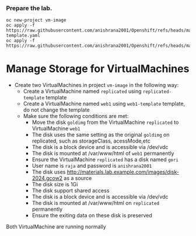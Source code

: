 ### Prepare the lab.
```
oc new-project vm-image
oc apply -f https://raw.githubusercontent.com/anishrana2001/Openshift/refs/heads/main/DO316/replicated-template.yaml
oc apply -f https://raw.githubusercontent.com/anishrana2001/Openshift/refs/heads/main/DO316/web1.template.yaml
```

# Manage Storage for VirtualMachines
- Create two VirtualMachines in project `vm-image` in the following way:
  - Create a VirtualMachine named `replicated` using `replicated-template` template
  - Create a VirtualMachine named `web1` using `web1-template` template, do not change the template
  - Make sure the following conditions are met:
    - Move the disk `goldimg` from the VirtualMachine `replicated` to VirtualMachine `web1`
    - The disk uses the same setting as the original `goldimg` on replicated, such as storageClass, acessMode,etc
    - The disk is a block device and is accessible via /dev/vdc
    - The disk is mounted at /var/www/html of `web1` permanently
    - Ensure the VirtualMachine `replicated` has a disk named `gori`
    - User name is `raja` and password is `anishrana2001`
    - The disk uses http://materials.lab.example.com/images/disk-2024.gcow2 as a source
    - The disk size is 1Gi
    - The disk support shared access
    - The disk is a block device and is accessible via /dev/vdc
    - The disk is mounted at /var/www/html on `replicated` permanently
    - Ensure the exiting data on these disk is preserved

Both VirtualMachine are running normally
